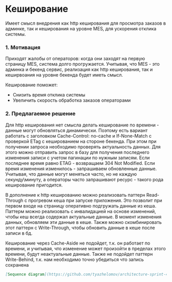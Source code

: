 # Кеширование

Имеет смысл внедрения как http кеширования для просмотра заказов в админке, так и кеширования на уровне MES, для ускорения отклика системы.

### 1. Мотивация

Приходят жалобы от операторов: когда они заходят на первую страницу MES, система долго прогружается. Учитывая, что MES - это админка и бекенд сервис, реализация как http кеширования, так и кеширвоания на уровне бекенда будет иметь смысл.

Кеширование поможет:
- Снизить время отклика системы
- Увеличить скорость обработка заказов операторами

### 2. Предлагаемое решение

Для http кеширования нет смысла делать кеширование по времени - данные могут обновляться динамически. Поэтому есть вариант работать с заголовком Cache-Control: no-cache и If-None-Match с проверкой ETag с кешированием на стороне бекенда. При этом при получении запроса необходимо проверять актуальность данных. Для этого можно отправить запрос в базу для получения последнего изменения записи с учетом пагинации по нужным записям. Если последнее время равно ETAG - возвращаем 304 Not Modified. Если время изменения изменилось - запрашиваем обновленные данные. Учитывая, что данные могут меняться часто, но не каждую секунду\минуту, а операторы часто запрашивают ресурс - такого рода кеширование пригодится.

В дополнение к http кешированию можно реализовать паттерн Read-Through с прогревом кеша при запуске приложения. Это позволит при первом входе на страницу оперативно подгружать данные из кеша. Паттерм можно реализовать с инвалидацией на основе изменений, чтобы кеш всегда содержал актуальные данные. В момент изменения данных, обновляем эти данные в кеше. Также можно скомбинировать этот паттерн с Write-Through, чтобы обновить данные в кеше после записи в бд.

Кеширование через Cache-Aside не подойдет, т.к. он работает по времени, и учитывая, что изменение может произойти в пределах этого времени, будут неактуальные данные. Также не подойдет паттерн Write-Behind, т.к. нам необходимо точно убедиться что запись сохранена

```markdown
[Sequence diagram](https://github.com/tyazhelomov/architecture-sprint-4/blob/sprint_4/Exc5/cache.png)
```
